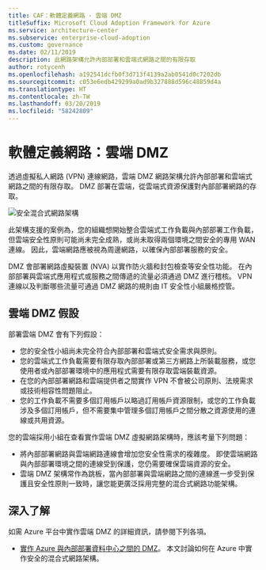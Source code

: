 ```yaml
---
title: CAF：軟體定義網路 - 雲端 DMZ
titleSuffix: Microsoft Cloud Adoption Framework for Azure
ms.service: architecture-center
ms.subservice: enterprise-cloud-adoption
ms.custom: governance
ms.date: 02/11/2019
description: 此網路架構允許內部部署和雲端式網路之間的有限存取
author: rotycenh
ms.openlocfilehash: a192541dcfb0f3d713f4139a2ab0541d0c7202db
ms.sourcegitcommit: c053e6edb429299a0ad9b327888d596c48859d4a
ms.translationtype: HT
ms.contentlocale: zh-TW
ms.lasthandoff: 03/20/2019
ms.locfileid: "58242809"
---
```

# <a name="software-defined-networks-cloud-dmz"></a>軟體定義網路：雲端 DMZ

透過虛擬私人網路 (VPN) 連線網路，雲端 DMZ 網路架構允許內部部署和雲端式網路之間的有限存取。 DMZ 部署在雲端，從雲端式資源保護對內部部署網路的存取。

![安全混合式網路架構](../../../reference-architectures/dmz/images/dmz-private.png)

此架構支援的案例為，您的組織想開始整合雲端式工作負載與內部部署工作負載，但雲端安全性原則可能尚未完全成熟，或尚未取得兩個環境之間安全的專用 WAN 連線。 因此，雲端網路應被視為周邊網路，以確保內部部署服務的安全。

DMZ 會部署網路虛擬裝置 (NVA) 以實作防火牆和封包檢查等安全性功能。 在內部部署與雲端式應用程式或服務之間傳遞的流量必須通過 DMZ 進行稽核。 VPN 連線以及判斷哪些流量可通過 DMZ 網路的規則由 IT 安全性小組嚴格控管。

## <a name="cloud-dmz-assumptions"></a>雲端 DMZ 假設

部署雲端 DMZ 會有下列假設：

- 您的安全性小組尚未完全符合內部部署和雲端式安全需求與原則。
- 您的雲端式工作負載需要有限存取內部部署或第三方網路上所裝載服務，或您使用者或內部部署環境中的應用程式需要有限存取雲端裝載資源。
- 在您的內部部署網路和雲端提供者之間實作 VPN 不會被公司原則、法規需求或技術相容性問題阻止。
- 您的工作負載不需要多個訂用帳戶以略過訂用帳戶資源限制，或您的工作負載涉及多個訂用帳戶，但不需要集中管理多個訂用帳戶之間分散之資源使用的連線或共用資源。

您的雲端採用小組在查看實作雲端 DMZ 虛擬網路架構時，應該考量下列問題：

- 將內部部署網路與雲端網路連線會增加您安全性需求的複雜度。 即使雲端網路與內部部署環境之間的連線受到保護，您仍需要確保雲端資源的安全。
- 雲端 DMZ 架構常作為跳板，當內部部署與雲端網路之間的連線進一步受到保護且安全性原則一致時，讓您能更廣泛採用完整的混合式網路功能架構。

## <a name="learn-more"></a>深入了解

如需 Azure 平台中實作雲端 DMZ 的詳細資訊，請參閱下列各項。

- [實作 Azure 與內部部署資料中心之間的 DMZ](../../../reference-architectures/dmz/secure-vnet-hybrid.md)。 本文討論如何在 Azure 中實作安全的混合式網路架構。
